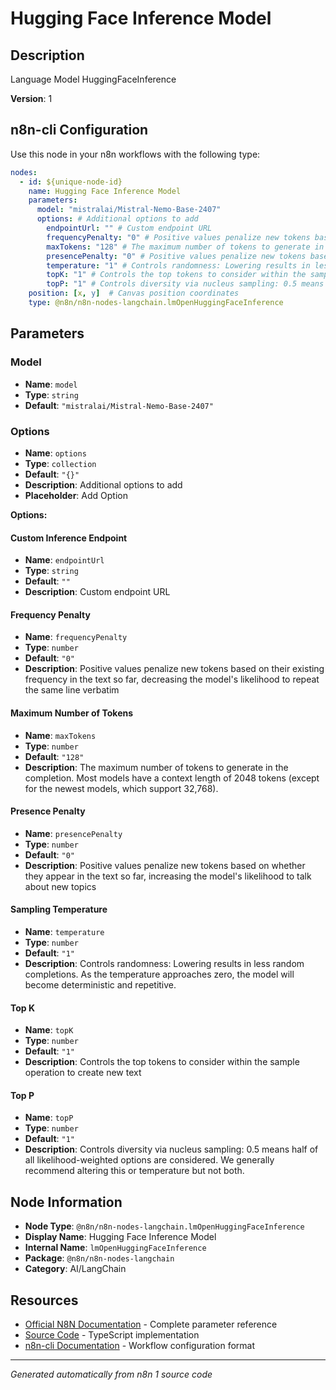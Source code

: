 # Hugging Face Inference Model

## Description

Language Model HuggingFaceInference

**Version**: 1

## n8n-cli Configuration

Use this node in your n8n workflows with the following type:

```yaml
nodes:
  - id: ${unique-node-id}
    name: Hugging Face Inference Model
    parameters:
      model: "mistralai/Mistral-Nemo-Base-2407"
      options: # Additional options to add
        endpointUrl: "" # Custom endpoint URL
        frequencyPenalty: "0" # Positive values penalize new tokens based on their existing frequency in the text so far, decreasing the model's likelihood to repeat the same line verbatim
        maxTokens: "128" # The maximum number of tokens to generate in the completion. Most models have a context length of 2048 tokens (except for the newest models, which support 32,768).
        presencePenalty: "0" # Positive values penalize new tokens based on whether they appear in the text so far, increasing the model's likelihood to talk about new topics
        temperature: "1" # Controls randomness: Lowering results in less random completions. As the temperature approaches zero, the model will become deterministic and repetitive.
        topK: "1" # Controls the top tokens to consider within the sample operation to create new text
        topP: "1" # Controls diversity via nucleus sampling: 0.5 means half of all likelihood-weighted options are considered. We generally recommend altering this or temperature but not both.
    position: [x, y]  # Canvas position coordinates
    type: @n8n/n8n-nodes-langchain.lmOpenHuggingFaceInference
```

## Parameters

### Model

- **Name**: `model`
- **Type**: `string`
- **Default**: `"mistralai/Mistral-Nemo-Base-2407"`

### Options

- **Name**: `options`
- **Type**: `collection`
- **Default**: `"{}"`
- **Description**: Additional options to add
- **Placeholder**: Add Option

**Options:**

#### Custom Inference Endpoint
- **Name**: `endpointUrl`
- **Type**: `string`
- **Default**: `""`
- **Description**: Custom endpoint URL

#### Frequency Penalty
- **Name**: `frequencyPenalty`
- **Type**: `number`
- **Default**: `"0"`
- **Description**: Positive values penalize new tokens based on their existing frequency in the text so far, decreasing the model's likelihood to repeat the same line verbatim

#### Maximum Number of Tokens
- **Name**: `maxTokens`
- **Type**: `number`
- **Default**: `"128"`
- **Description**: The maximum number of tokens to generate in the completion. Most models have a context length of 2048 tokens (except for the newest models, which support 32,768).

#### Presence Penalty
- **Name**: `presencePenalty`
- **Type**: `number`
- **Default**: `"0"`
- **Description**: Positive values penalize new tokens based on whether they appear in the text so far, increasing the model's likelihood to talk about new topics

#### Sampling Temperature
- **Name**: `temperature`
- **Type**: `number`
- **Default**: `"1"`
- **Description**: Controls randomness: Lowering results in less random completions. As the temperature approaches zero, the model will become deterministic and repetitive.

#### Top K
- **Name**: `topK`
- **Type**: `number`
- **Default**: `"1"`
- **Description**: Controls the top tokens to consider within the sample operation to create new text

#### Top P
- **Name**: `topP`
- **Type**: `number`
- **Default**: `"1"`
- **Description**: Controls diversity via nucleus sampling: 0.5 means half of all likelihood-weighted options are considered. We generally recommend altering this or temperature but not both.



## Node Information

- **Node Type**: `@n8n/n8n-nodes-langchain.lmOpenHuggingFaceInference`
- **Display Name**: Hugging Face Inference Model
- **Internal Name**: `lmOpenHuggingFaceInference`
- **Package**: `@n8n/n8n-nodes-langchain`
- **Category**: AI/LangChain

## Resources

- [Official N8N Documentation](https://docs.n8n.io/integrations/builtin/cluster-nodes/root-nodes/n8n-nodes-langchain.lmopenhuggingfaceinference/) - Complete parameter reference
- [Source Code](https://github.com/n8n-io/n8n/blob/master/packages/@n8n/nodes-langchain/nodes/llms/LMOpenHuggingFaceInference/LmOpenHuggingFaceInference.node.ts) - TypeScript implementation
- [n8n-cli Documentation](https://github.com/edenreich/n8n-cli) - Workflow configuration format

---
*Generated automatically from n8n 1 source code*
